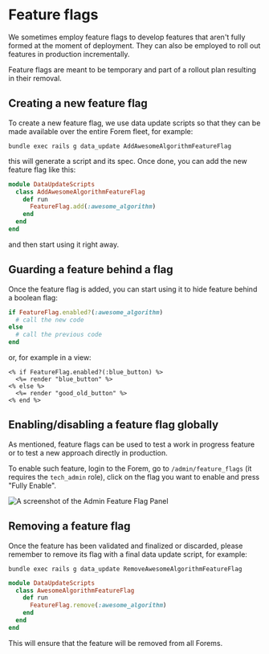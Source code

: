 # Feature flags

We sometimes employ feature flags to develop features that aren't fully formed
at the moment of deployment. They can also be employed to roll out features in
production incrementally.

Feature flags are meant to be temporary and part of a rollout plan resulting in
their removal.

## Creating a new feature flag

To create a new feature flag, we use data update scripts so that they can be
made available over the entire Forem fleet, for example:

```shell
bundle exec rails g data_update AddAwesomeAlgorithmFeatureFlag
```

this will generate a script and its spec. Once done, you can add the new feature
flag like this:

```ruby
module DataUpdateScripts
  class AddAwesomeAlgorithmFeatureFlag
    def run
      FeatureFlag.add(:awesome_algorithm)
    end
  end
end
```

and then start using it right away.

## Guarding a feature behind a flag

Once the feature flag is added, you can start using it to hide feature behind a
boolean flag:

```ruby
if FeatureFlag.enabled?(:awesome_algorithm)
  # call the new code
else
  # call the previous code
end
```

or, for example in a view:

```erb
<% if FeatureFlag.enabled?(:blue_button) %>
  <%= render "blue_button" %>
<% else %>
  <%= render "good_old_button" %>
<% end %>
```

## Enabling/disabling a feature flag globally

As mentioned, feature flags can be used to test a work in progress feature or to
test a new approach directly in production.

To enable such feature, login to the Forem, go to `/admin/feature_flags` (it
requires the `tech_admin` role), click on the flag you want to enable and press
"Fully Enable".

![A screenshot of the Admin Feature Flag Panel](/admin_feature_flags.png)

## Removing a feature flag

Once the feature has been validated and finalized or discarded, please remember
to remove its flag with a final data update script, for example:

```shell
bundle exec rails g data_update RemoveAwesomeAlgorithmFeatureFlag
```

```ruby
module DataUpdateScripts
  class AwesomeAlgorithmFeatureFlag
    def run
      FeatureFlag.remove(:awesome_algorithm)
    end
  end
end
```

This will ensure that the feature will be removed from all Forems.
